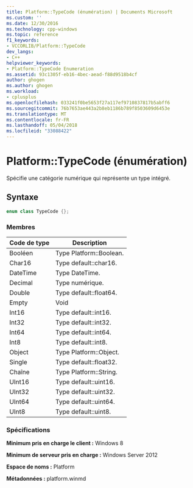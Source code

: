 ```yaml
---
title: Platform::TypeCode (énumération) | Documents Microsoft
ms.custom: ''
ms.date: 12/30/2016
ms.technology: cpp-windows
ms.topic: reference
f1_keywords:
- VCCORLIB/Platform::TypeCode
dev_langs:
- C++
helpviewer_keywords:
- Platform::TypeCode Enumeration
ms.assetid: 93c1305f-eb16-4bec-aead-f88d9518b4cf
author: ghogen
ms.author: ghogen
ms.workload:
- cplusplus
ms.openlocfilehash: 033241f0be5653f27a117ef9710837817b5abff6
ms.sourcegitcommit: 76b7653ae443a2b8eb1186b789f8503609d6453e
ms.translationtype: MT
ms.contentlocale: fr-FR
ms.lasthandoff: 05/04/2018
ms.locfileid: "33088422"
---
```

# <a name="platformtypecode-enumeration"></a>Platform::TypeCode (énumération)
Spécifie une catégorie numérique qui représente un type intégré.  
  
## <a name="syntax"></a>Syntaxe  
  
```cpp  
enum class TypeCode {};  
```  
  
### <a name="members"></a>Membres  
  
|Code de type|Description|  
|---------------|-----------------|  
|Booléen|Type Platform::Boolean.|  
|Char16|Type default::char16.|  
|DateTime|Type DateTime.|  
|Decimal|Type numérique.|  
|Double|Type default::float64.|  
|Empty|Void|  
|Int16|Type default::int16.|  
|Int32|Type default::int32.|  
|Int64|Type default::int64.|  
|Int8|Type default::int8.|  
|Object|Type Platform::Object.|  
|Single|Type default::float32.|  
|Chaîne|Type Platform::String.|  
|UInt16|Type default::uint16.|  
|UInt32|Type default::uint32.|  
|UInt64|Type default::uint64.|  
|UInt8|Type default::uint8.|  
  
### <a name="requirements"></a>Spécifications  
 **Minimum pris en charge le client :** Windows 8  
  
 **Minimum de serveur pris en charge :** Windows Server 2012  
  
 **Espace de noms :** Platform  
  
 **Métadonnées :** platform.winmd